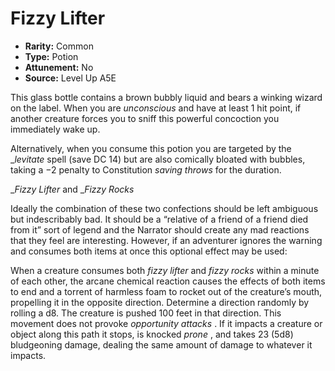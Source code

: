 
# Fizzy Lifter

* **Rarity:** Common
* **Type:** Potion
* **Attunement:** No
* **Source:** Level Up A5E


This glass bottle contains a brown bubbly liquid and bears a winking wizard on the label. When you are _unconscious_  and have at least 1 hit point, if another creature forces you to sniff this powerful concoction you immediately wake up. 

Alternatively, when you consume this potion you are targeted by the __levitate_  spell (save DC 14) but are also comically bloated with bubbles, taking a −2 penalty to Constitution _saving throws_  for the duration.

__Fizzy Lifter_ and __Fizzy Rocks_ 

Ideally the combination of these two confections should be left ambiguous but indescribably bad. It should be a “relative of a friend of a friend died from it” sort of legend and the Narrator should create any mad reactions that they feel are interesting. However, if an adventurer ignores the warning and consumes both items at once this optional effect may be used:

When a creature consumes both _fizzy lifter_ and _fizzy rocks_ within a minute of each other, the arcane chemical reaction causes the effects of both items to end and a torrent of harmless foam to rocket out of the creature’s mouth, propelling it in the opposite direction. Determine a direction randomly by rolling a d8\. The creature is pushed 100 feet in that direction. This movement does not provoke _opportunity attacks_ . If it impacts a creature or object along this path it stops, is knocked _prone_ , and takes 23 (5d8) bludgeoning damage, dealing the same amount of damage to whatever it impacts. 
